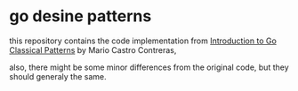 go desine patterns
====

this repository contains the code implementation from [Introduction to Go Classical Patterns](https://www.packtpub.com/application-development/introduction-go-classical-patterns-video) by Mario Castro Contreras, 

also, there might be some minor differences from the original code, but they should generaly the same.
